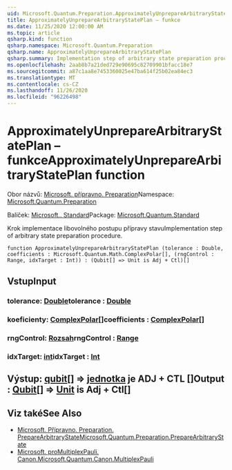```yaml
---
uid: Microsoft.Quantum.Preparation.ApproximatelyUnprepareArbitraryStatePlan
title: ApproximatelyUnprepareArbitraryStatePlan – funkce
ms.date: 11/25/2020 12:00:00 AM
ms.topic: article
qsharp.kind: function
qsharp.namespace: Microsoft.Quantum.Preparation
qsharp.name: ApproximatelyUnprepareArbitraryStatePlan
qsharp.summary: Implementation step of arbitrary state preparation procedure.
ms.openlocfilehash: 2aab8b7a21ded729e90695c82709901bfacc18e7
ms.sourcegitcommit: a87c1aa8e7453360025e47ba614f25b02ea84ec3
ms.translationtype: MT
ms.contentlocale: cs-CZ
ms.lasthandoff: 11/26/2020
ms.locfileid: "96226498"
---
```

# <a name="approximatelyunpreparearbitrarystateplan-function"></a><span data-ttu-id="2e62f-102">ApproximatelyUnprepareArbitraryStatePlan – funkce</span><span class="sxs-lookup"><span data-stu-id="2e62f-102">ApproximatelyUnprepareArbitraryStatePlan function</span></span>

<span data-ttu-id="2e62f-103">Obor názvů: [Microsoft. přípravno. Preparation](xref:Microsoft.Quantum.Preparation)</span><span class="sxs-lookup"><span data-stu-id="2e62f-103">Namespace: [Microsoft.Quantum.Preparation](xref:Microsoft.Quantum.Preparation)</span></span>

<span data-ttu-id="2e62f-104">Balíček: [Microsoft.. Standard](https://nuget.org/packages/Microsoft.Quantum.Standard)</span><span class="sxs-lookup"><span data-stu-id="2e62f-104">Package: [Microsoft.Quantum.Standard](https://nuget.org/packages/Microsoft.Quantum.Standard)</span></span>


<span data-ttu-id="2e62f-105">Krok implementace libovolného postupu přípravy stavu</span><span class="sxs-lookup"><span data-stu-id="2e62f-105">Implementation step of arbitrary state preparation procedure.</span></span>

```qsharp
function ApproximatelyUnprepareArbitraryStatePlan (tolerance : Double, coefficients : Microsoft.Quantum.Math.ComplexPolar[], (rngControl : Range, idxTarget : Int)) : (Qubit[] => Unit is Adj + Ctl)[]
```


## <a name="input"></a><span data-ttu-id="2e62f-106">Vstup</span><span class="sxs-lookup"><span data-stu-id="2e62f-106">Input</span></span>

### <a name="tolerance--double"></a><span data-ttu-id="2e62f-107">tolerance: [Double](xref:microsoft.quantum.lang-ref.double)</span><span class="sxs-lookup"><span data-stu-id="2e62f-107">tolerance : [Double](xref:microsoft.quantum.lang-ref.double)</span></span>




### <a name="coefficients--complexpolar"></a><span data-ttu-id="2e62f-108">koeficienty: [ComplexPolar](xref:Microsoft.Quantum.Math.ComplexPolar)[]</span><span class="sxs-lookup"><span data-stu-id="2e62f-108">coefficients : [ComplexPolar](xref:Microsoft.Quantum.Math.ComplexPolar)[]</span></span>




### <a name="rngcontrol--range"></a><span data-ttu-id="2e62f-109">rngControl: [Rozsah](xref:microsoft.quantum.lang-ref.range)</span><span class="sxs-lookup"><span data-stu-id="2e62f-109">rngControl : [Range](xref:microsoft.quantum.lang-ref.range)</span></span>




### <a name="idxtarget--int"></a><span data-ttu-id="2e62f-110">idxTarget: [int](xref:microsoft.quantum.lang-ref.int)</span><span class="sxs-lookup"><span data-stu-id="2e62f-110">idxTarget : [Int](xref:microsoft.quantum.lang-ref.int)</span></span>





## <a name="output--qubit--unit--is-adj--ctl"></a><span data-ttu-id="2e62f-111">Výstup: [qubit](xref:microsoft.quantum.lang-ref.qubit)[] => [jednotka](xref:microsoft.quantum.lang-ref.unit)  je ADJ + CTL []</span><span class="sxs-lookup"><span data-stu-id="2e62f-111">Output : [Qubit](xref:microsoft.quantum.lang-ref.qubit)[] => [Unit](xref:microsoft.quantum.lang-ref.unit)  is Adj + Ctl[]</span></span>



## <a name="see-also"></a><span data-ttu-id="2e62f-112">Viz také</span><span class="sxs-lookup"><span data-stu-id="2e62f-112">See Also</span></span>

- [<span data-ttu-id="2e62f-113">Microsoft. Přípravno. Preparation. PrepareArbitraryState</span><span class="sxs-lookup"><span data-stu-id="2e62f-113">Microsoft.Quantum.Preparation.PrepareArbitraryState</span></span>](xref:Microsoft.Quantum.Preparation.PrepareArbitraryState)
- [<span data-ttu-id="2e62f-114">Microsoft. proMultiplexPauli. Canon.</span><span class="sxs-lookup"><span data-stu-id="2e62f-114">Microsoft.Quantum.Canon.MultiplexPauli</span></span>](xref:Microsoft.Quantum.Canon.MultiplexPauli)